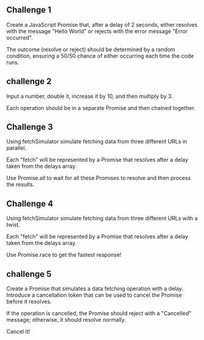 ## Challenge 1

Create a JavaScript Promise that, after a delay of 2 seconds, either resolves with the message "Hello World" or rejects with the error message "Error occurred".

The outcome (resolve or reject) should be determined by a random condition, ensuring a 50/50 chance of either occurring each time the code runs.

## challenge 2

Input a number, double it, increase it by 10, and then multiply by 3.

Each operation should be in a separate Promise and then chained together.

## Challenge 3

Using fetchSimulator simulate fetching data from three different URLs in parallel.

Each "fetch" will be represented by a Promise that resolves after a delay taken from the delays array.

Use Promise.all to wait for all these Promises to resolve and then process the results.


## Challenge 4

Using fetchSimulator simulate fetching data from three different URLs with a twist.

Each "fetch" will be represented by a Promise that resolves after a delay taken from the delays array.

Use Promise.race to get the fastest response!

## challenge 5

Create a Promise that simulates a data fetching operation with a delay. Introduce a cancellation token that can be used to cancel the Promise before it resolves.

If the operation is cancelled, the Promise should reject with a "Cancelled" message; otherwise, it should resolve normally.

Cancel it!